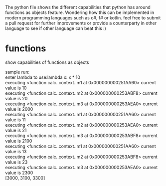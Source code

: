 The python file shows the different capabilities that python has around functions as objects feature. Wondering how this can be implemented in modern programming languages such as c#, f# or kotlin. feel free to submit a pull request for further improvements or provide a counterparty in other language to see if other language can beat this :)


# functions
show capabilities of functions as objects<br/>


sample run:<br/>
enter lambda to use:lambda x: x * 10<br/>
executing <function calc.<locals>.context.<locals>.m1 at 0x000000000251AA60> current value is 10<br/>
executing <function calc.<locals>.context.<locals>.m2 at 0x000000000253ABF8> current value is 20<br/>
executing <function calc.<locals>.context.<locals>.m3 at 0x000000000253AEA0> current value is 2000<br/>
executing <function calc.<locals>.context.<locals>.m1 at 0x000000000251AA60> current value is 11<br/>
executing <function calc.<locals>.context.<locals>.m2 at 0x000000000253AEA0> current value is 21<br/>
executing <function calc.<locals>.context.<locals>.m3 at 0x000000000253ABF8> current value is 2100<br/>
executing <function calc.<locals>.context.<locals>.m1 at 0x000000000251AA60> current value is 13<br/>
executing <function calc.<locals>.context.<locals>.m2 at 0x000000000253ABF8> current value is 23<br/>
executing <function calc.<locals>.context.<locals>.m3 at 0x000000000253AEA0> current value is 2300<br/>
[3000, 3100, 3300]<br/>
